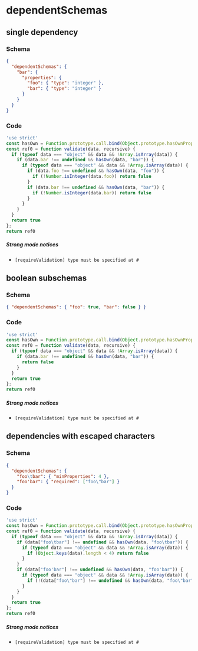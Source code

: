 # dependentSchemas

## single dependency

### Schema

```json
{
  "dependentSchemas": {
    "bar": {
      "properties": {
        "foo": { "type": "integer" },
        "bar": { "type": "integer" }
      }
    }
  }
}
```

### Code

```js
'use strict'
const hasOwn = Function.prototype.call.bind(Object.prototype.hasOwnProperty);
const ref0 = function validate(data, recursive) {
  if (typeof data === "object" && data && !Array.isArray(data)) {
    if (data.bar !== undefined && hasOwn(data, "bar")) {
      if (typeof data === "object" && data && !Array.isArray(data)) {
        if (data.foo !== undefined && hasOwn(data, "foo")) {
          if (!Number.isInteger(data.foo)) return false
        }
        if (data.bar !== undefined && hasOwn(data, "bar")) {
          if (!Number.isInteger(data.bar)) return false
        }
      }
    }
  }
  return true
};
return ref0
```

##### Strong mode notices

 * `[requireValidation] type must be specified at #`


## boolean subschemas

### Schema

```json
{ "dependentSchemas": { "foo": true, "bar": false } }
```

### Code

```js
'use strict'
const hasOwn = Function.prototype.call.bind(Object.prototype.hasOwnProperty);
const ref0 = function validate(data, recursive) {
  if (typeof data === "object" && data && !Array.isArray(data)) {
    if (data.bar !== undefined && hasOwn(data, "bar")) {
      return false
    }
  }
  return true
};
return ref0
```

##### Strong mode notices

 * `[requireValidation] type must be specified at #`


## dependencies with escaped characters

### Schema

```json
{
  "dependentSchemas": {
    "foo\tbar": { "minProperties": 4 },
    "foo'bar": { "required": ["foo\"bar"] }
  }
}
```

### Code

```js
'use strict'
const hasOwn = Function.prototype.call.bind(Object.prototype.hasOwnProperty);
const ref0 = function validate(data, recursive) {
  if (typeof data === "object" && data && !Array.isArray(data)) {
    if (data["foo\tbar"] !== undefined && hasOwn(data, "foo\tbar")) {
      if (typeof data === "object" && data && !Array.isArray(data)) {
        if (Object.keys(data).length < 4) return false
      }
    }
    if (data["foo'bar"] !== undefined && hasOwn(data, "foo'bar")) {
      if (typeof data === "object" && data && !Array.isArray(data)) {
        if (!(data["foo\"bar"] !== undefined && hasOwn(data, "foo\"bar"))) return false
      }
    }
  }
  return true
};
return ref0
```

##### Strong mode notices

 * `[requireValidation] type must be specified at #`

